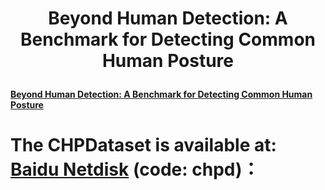 # <p align="center">Beyond Human Detection: A Benchmark for Detecting Common Human Posture</p>
[**Beyond Human Detection: A Benchmark for Detecting Common Human Posture**](https://doi.org/10.3390/s23198061)<br>

# The CHPDataset is available at:  <a href="https://pan.baidu.com/s/1nQcu-Ugxz5_i03uC7UFidw?pwd=chpd ">Baidu Netdisk</a> (code: chpd)：


